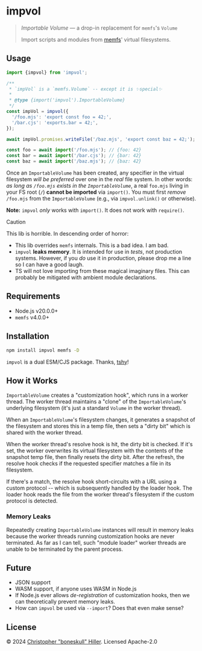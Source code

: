 # impvol

> _Importable Volume_ — a drop-in replacement for `memfs`'s `Volume`
>
> Import scripts and modules from [memfs](https://npm.im/memfs)' virtual filesystems.

## Usage

```js
import {impvol} from 'impvol';

/**
 * `impVol` is a `memfs.Volume` -- except it is ✨special✨
 *
 * @type {import('impvol').ImportableVolume}
 */
const impVol = impvol({
  '/foo.mjs': 'export const foo = 42;',
  '/bar.cjs': 'exports.bar = 42;',
});

await impVol.promises.writeFile('/baz.mjs', 'export const baz = 42;');

const foo = await import('/foo.mjs'); // {foo: 42}
const bar = await import('/bar.cjs'); // {bar: 42}
const baz = await import('/baz.mjs'); // {baz: 42}
```

Once an `ImportableVolume` has been created, any specifier in the virtual filesystem _will be preferred_ over one in the _real_ file system. In other words: _as long as `/foo.mjs` exists in the `ImportableVolume`_, a real `foo.mjs` living in your FS root (`/`) **cannot be imported** via `import()`. You must first _remove_ `/foo.mjs` from the `ImportableVolume` (e.g., via `impvol.unlink()` or otherwise).

**Note:** `impvol` _only_ works with `import()`. It does not work with `require()`.

> [!CAUTION]
>
> This lib is horrible. In descending order of horror:
>
> - This lib overrides `memfs` internals. This is a bad idea. I am bad.
> - `impvol` **leaks memory**. It is intended for use in _tests_, not production systems. However, if you _do_ use it in production, please drop me a line so I can have a good laugh.
> - TS will not love importing from these magical imaginary files. This can probably be mitigated with ambient module declarations.

## Requirements

- Node.js v20.0.0+
- `memfs` v4.0.0+

## Installation

```sh
npm install impvol memfs -D
```

`impvol` is a dual ESM/CJS package. Thanks, [tshy](https://npm.im/tshy)!

## How it Works

`ImportableVolume` creates a "customization hook", which runs in a worker thread. The worker thread maintains a "clone" of the `ImportableVolume`'s underlying filesystem (it's just a standard `Volume` in the worker thread).

When an `ImportableVolume`'s filesystem changes, it generates a snapshot of the filesystem and stores this in a temp file, then sets a "dirty bit" which is shared with the worker thread.

When the worker thread's resolve hook is hit, the dirty bit is checked. If it's set, the worker overwrites its virtual filesystem with the contents of the snapshot temp file, then finally resets the dirty bit. After the refresh, the resolve hook checks if the requested specifier matches a file in its filesystem.

If there's a match, the resolve hook short-circuits with a URL using a custom protocol -- which is subsequently handled by the loader hook. The loader hook reads the file from the worker thread's filesystem if the custom protocol is detected.

### Memory Leaks

Repeatedly creating `ImportableVolume` instances will result in memory leaks because the worker threads running customization hooks are never terminated. As far as I can tell, such "module loader" worker threads are unable to be terminated by the parent process.

## Future

- JSON support
- WASM support, if anyone uses WASM in Node.js
- If Node.js ever allows _de-registration_ of customization hooks, then we can theoretically prevent memory leaks.
- How can `impvol` be used via `--import`? Does that even make sense?

## License

©️ 2024 [Christopher "boneskull" Hiller](https://github.com/boneskull). Licensed Apache-2.0
